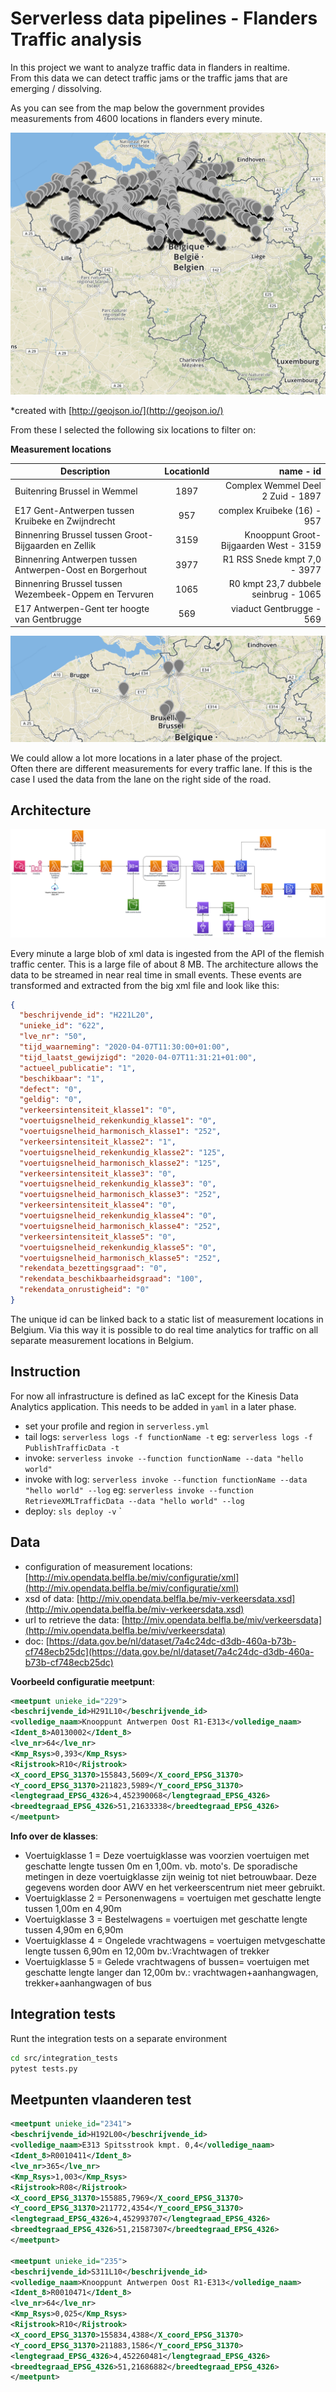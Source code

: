 # Serverless data pipelines - Flanders Traffic analysis

In this project we want to analyze traffic data in flanders in realtime.  
From this data we can detect traffic jams or the traffic jams that are emerging / dissolving.

As you can see from the map below the government provides measurements from 4600 locations in flanders every minute.

![locations-all](img/locations-all.png)

*created with [http://geojson.io/](http://geojson.io/)

From these I selected the following six locations to filter on:

**Measurement locations** 

| Description        |  LocationId           | name - id  |
| ------------- |:-------------:| -----:|
| Buitenring Brussel in Wemmel     | 1897 | Complex Wemmel Deel 2 Zuid - 1897 |
| E17 Gent-Antwerpen tussen Kruibeke en Zwijndrecht      | 957      |   complex Kruibeke (16) - 957 |
| Binnenring Brussel tussen Groot-Bijgaarden en Zellik | 3159     |    Knooppunt Groot-Bijgaarden West - 3159 |
| Binnenring Antwerpen tussen Antwerpen-Oost en Borgerhout | 3977     |    R1 RSS Snede kmpt 7,0 - 3977 |
| Binnenring Brussel tussen Wezembeek-Oppem en Tervuren | 1065     |    R0 kmpt 23,7 dubbele seinbrug - 1065 |
| E17 Antwerpen-Gent ter hoogte van Gentbrugge | 569      |    viaduct Gentbrugge - 569 |

![locations-filtered](img/locations-filtered.png)

We could allow a lot more locations in a later phase of the project.  
Often there are different measurements for every traffic lane.
If this is the case I used the data from the lane on the right side of the road.

## Architecture
![architecture.png](img/architecture.png)

Every minute a large blob of xml data is ingested from the API of the flemish traffic center.
This is a large file of about 8 MB.
The architecture allows the data to be streamed in near real time in small events.
These events are transformed and extracted from the big xml file and look like this:
```json
{
  "beschrijvende_id": "H221L20",
  "unieke_id": "622",
  "lve_nr": "50",
  "tijd_waarneming": "2020-04-07T11:30:00+01:00",
  "tijd_laatst_gewijzigd": "2020-04-07T11:31:21+01:00",
  "actueel_publicatie": "1",
  "beschikbaar": "1",
  "defect": "0",
  "geldig": "0",
  "verkeersintensiteit_klasse1": "0",
  "voertuigsnelheid_rekenkundig_klasse1": "0",
  "voertuigsnelheid_harmonisch_klasse1": "252",
  "verkeersintensiteit_klasse2": "1",
  "voertuigsnelheid_rekenkundig_klasse2": "125",
  "voertuigsnelheid_harmonisch_klasse2": "125",
  "verkeersintensiteit_klasse3": "0",
  "voertuigsnelheid_rekenkundig_klasse3": "0",
  "voertuigsnelheid_harmonisch_klasse3": "252",
  "verkeersintensiteit_klasse4": "0",
  "voertuigsnelheid_rekenkundig_klasse4": "0",
  "voertuigsnelheid_harmonisch_klasse4": "252",
  "verkeersintensiteit_klasse5": "0",
  "voertuigsnelheid_rekenkundig_klasse5": "0",
  "voertuigsnelheid_harmonisch_klasse5": "252",
  "rekendata_bezettingsgraad": "0",
  "rekendata_beschikbaarheidsgraad": "100",
  "rekendata_onrustigheid": "0"
}
```

The unique id can be linked back to a static list of measurement locations in Belgium.
Via this way it is possible to do real time analytics for traffic on all separate measurement locations in Belgium.

## Instruction

For now all infrastructure is defined as IaC except for the Kinesis Data Analytics application.
This needs to be added in `yaml` in a later phase.

* set your profile and region in `serverless.yml`
* tail logs: `serverless logs -f functionName -t` eg: `serverless logs -f PublishTrafficData -t`
* invoke: `serverless invoke --function functionName --data "hello world"`
* invoke with log: `serverless invoke --function functionName --data "hello world" --log` eg: `serverless invoke --function RetrieveXMLTrafficData --data "hello world" --log` 
* deploy: `sls deploy -v`
`

## Data

* configuration of measurement locations: [http://miv.opendata.belfla.be/miv/configuratie/xml](http://miv.opendata.belfla.be/miv/configuratie/xml)
* xsd of data: [http://miv.opendata.belfla.be/miv-verkeersdata.xsd](http://miv.opendata.belfla.be/miv-verkeersdata.xsd)
* url to retrieve the data: [http://miv.opendata.belfla.be/miv/verkeersdata](http://miv.opendata.belfla.be/miv/verkeersdata)
* doc: [https://data.gov.be/nl/dataset/7a4c24dc-d3db-460a-b73b-cf748ecb25dc](https://data.gov.be/nl/dataset/7a4c24dc-d3db-460a-b73b-cf748ecb25dc)

**Voorbeeld configuratie meetpunt**:
```xml
<meetpunt unieke_id="229">
<beschrijvende_id>H291L10</beschrijvende_id>
<volledige_naam>Knooppunt Antwerpen Oost R1-E313</volledige_naam>
<Ident_8>A0130002</Ident_8>
<lve_nr>64</lve_nr>
<Kmp_Rsys>0,393</Kmp_Rsys>
<Rijstrook>R10</Rijstrook>
<X_coord_EPSG_31370>155843,5609</X_coord_EPSG_31370>
<Y_coord_EPSG_31370>211823,5989</Y_coord_EPSG_31370>
<lengtegraad_EPSG_4326>4,452390068</lengtegraad_EPSG_4326>
<breedtegraad_EPSG_4326>51,21633338</breedtegraad_EPSG_4326>
</meetpunt>
```

**Info over de klasses**:
* Voertuigklasse 1 = Deze voertuigklasse was voorzien voertuigen met geschatte lengte tussen 0m en 1,00m. vb. moto's.
De sporadische metingen in deze voertuigklasse zijn weinig tot niet betrouwbaar.
Deze gegevens worden door AWV en het verkeerscentrum niet meer gebruikt.
* Voertuigklasse 2 = Personenwagens = voertuigen met geschatte lengte tussen 1,00m en 4,90m 
* Voertuigklasse 3 = Bestelwagens = voertuigen met geschatte lengte tussen 4,90m en 6,90m 
* Voertuigklasse 4 = Ongelede vrachtwagens = voertuigen metvgeschatte lengte tussen 6,90m en 12,00m bv.:Vrachtwagen of trekker 
* Voertuigklasse 5 = Gelede vrachtwagens of bussen= voertuigen met geschatte lengte langer dan 12,00m bv.: vrachtwagen+aanhangwagen, trekker+aanhangwagen of bus

## Integration tests

Runt the integration tests on a separate environment
```bash
cd src/integration_tests
pytest tests.py 
```
## Meetpunten vlaanderen test
```xml
<meetpunt unieke_id="2341">
<beschrijvende_id>H192L00</beschrijvende_id>
<volledige_naam>E313 Spitsstrook kmpt. 0,4</volledige_naam>
<Ident_8>R0010411</Ident_8>
<lve_nr>365</lve_nr>
<Kmp_Rsys>1,003</Kmp_Rsys>
<Rijstrook>R08</Rijstrook>
<X_coord_EPSG_31370>155885,7969</X_coord_EPSG_31370>
<Y_coord_EPSG_31370>211772,4354</Y_coord_EPSG_31370>
<lengtegraad_EPSG_4326>4,452993707</lengtegraad_EPSG_4326>
<breedtegraad_EPSG_4326>51,21587307</breedtegraad_EPSG_4326>
</meetpunt>

<meetpunt unieke_id="235">
<beschrijvende_id>S311L10</beschrijvende_id>
<volledige_naam>Knooppunt Antwerpen Oost R1-E313</volledige_naam>
<Ident_8>R0010471</Ident_8>
<lve_nr>64</lve_nr>
<Kmp_Rsys>0,025</Kmp_Rsys>
<Rijstrook>R10</Rijstrook>
<X_coord_EPSG_31370>155834,4388</X_coord_EPSG_31370>
<Y_coord_EPSG_31370>211883,1586</Y_coord_EPSG_31370>
<lengtegraad_EPSG_4326>4,452260481</lengtegraad_EPSG_4326>
<breedtegraad_EPSG_4326>51,21686882</breedtegraad_EPSG_4326>
</meetpunt>
```
